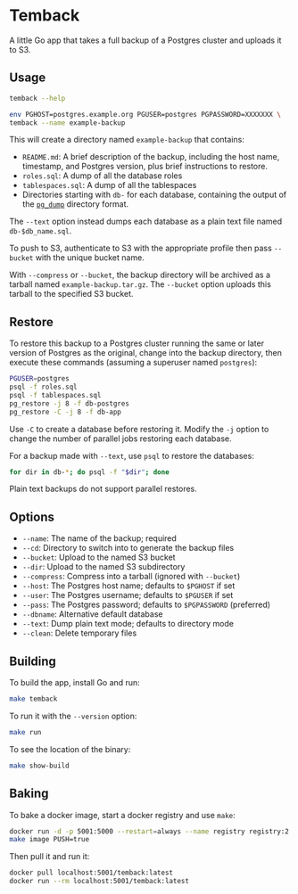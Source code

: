 Temback
=======

A little Go app that takes a full backup of a Postgres cluster and uploads it
to S3.

Usage
-----

```sh
temback --help

env PGHOST=postgres.example.org PGUSER=postgres PGPASSWORD=XXXXXXX \
temback --name example-backup
```

This will create a directory named `example-backup` that contains:

*   `README.md`: A brief description of the backup, including the host name,
    timestamp, and Postgres version, plus brief instructions to restore.
*   `roles.sql`: A dump of all the database roles
*   `tablespaces.sql`: A dump of all the tablespaces
*   Directories starting with `db-` for each database, containing the output
    of the [`pg_dump`] directory format.

The `--text` option instead dumps each database as a plain text file named
`db-$db_name.sql`.

To push to S3, authenticate to S3 with the appropriate profile then pass
`--bucket` with the unique bucket name.

With `--compress` or `--bucket`, the backup directory will be archived as a
tarball named `example-backup.tar.gz`. The `--bucket` option uploads this
tarball to the specified S3 bucket.

Restore
-------

To restore this backup to a Postgres cluster running the same or later version
of Postgres as the original, change into the backup directory, then execute
these commands (assuming a superuser named `postgres`):

```sh
PGUSER=postgres
psql -f roles.sql
psql -f tablespaces.sql
pg_restore -j 8 -f db-postgres
pg_restore -C -j 8 -f db-app
```

Use `-C` to create a database before restoring it. Modify the `-j` option to
change the number of parallel jobs restoring each database.

For a backup made with `--text`, use `psql` to restore the databases:

```sh
for dir in db-*; do psql -f "$dir"; done
```

Plain text backups do not support parallel restores.

Options
-------

*   `--name`: The name of the backup; required
*   `--cd`: Directory to switch into to generate the backup files
*   `--bucket`: Upload to the named S3 bucket
*   `--dir`: Upload to the named S3 subdirectory
*   `--compress`: Compress into a tarball (ignored with `--bucket`)
*   `--host`: The Postgres host name; defaults to `$PGHOST` if set
*   `--user`: The Postgres username; defaults to `$PGUSER` if set
*   `--pass`: The Postgres password; defaults to `$PGPASSWORD` (preferred)
*   `--dbname`: Alternative default database
*   `--text`: Dump plain text mode; defaults to directory mode
*   `--clean`: Delete temporary files

Building
--------

To build the app, install Go and run:

```sh
make temback
```

To run it with the `--version` option:

```sh
make run
```

To see the location of the binary:

```sh
make show-build
```

Baking
------

To bake a docker image, start a docker registry and use `make`:

```sh
docker run -d -p 5001:5000 --restart=always --name registry registry:2
make image PUSH=true
```

Then pull it and run it:

```sh
docker pull localhost:5001/temback:latest
docker run --rm localhost:5001/temback:latest
```

[`pg_dump`]: https://www.postgresql.org/docs/current/app-pgdump.html
